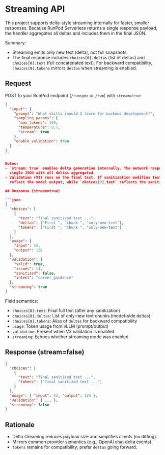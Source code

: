 # Streaming API

This project supports delta-style streaming internally for faster, smaller responses.
Because RunPod Serverless returns a single response payload, the handler aggregates
all deltas and includes them in the final JSON.

Summary:
- Streaming emits only new text (delta), not full snapshots.
- The final response includes `choices[0].deltas` (list of deltas) and
  `choices[0].text` (full concatenated text). For backward compatibility,
  `choices[0].tokens` mirrors `deltas` when streaming is enabled.

## Request

POST to your RunPod endpoint (`/runsync` or `/run`) with `stream=true`:

```json
{
  "input": {
    "prompt": "What skills should I learn for backend development?",
    "sampling_params": {
      "max_tokens": 150,
      "temperature": 0.7,
      "stream": true
    },
    "enable_validation": true
  }
}
``

Notes:
- `stream: true` enables delta generation internally. The network response is a
  single JSON with all deltas aggregated.
- Validation (V3) runs on the final text. If sanitization modifies text, deltas
  reflect the model output, while `choices[0].text` reflects the sanitized final.

## Response (stream=true)

```json
{
  "choices": [
    {
      "text": "final sanitized text ...",
      "deltas": ["First ", "chunk ", "only-new-text"],
      "tokens": ["First ", "chunk ", "only-new-text"]
    }
  ],
  "usage": {
    "input": 42,
    "output": 128
  },
  "validation": {
    "valid": true,
    "issues": [],
    "sanitized": false,
    "intent": "career_guidance"
  },
  "streaming": true
}
```

Field semantics:
- `choices[0].text`: Final full text (after any sanitization)
- `choices[0].deltas`: List of only-new text chunks (model-side deltas)
- `choices[0].tokens`: Alias of `deltas` for backward compatibility
- `usage`: Token usage from vLLM (prompt/output)
- `validation`: Present when V3 validation is enabled
- `streaming`: Echoes whether streaming mode was enabled

## Response (stream=false)

```json
{
  "choices": [
    {
      "text": "final sanitized text ...",
      "tokens": ["final sanitized text ..."]
    }
  ],
  "usage": { "input": 42, "output": 128 },
  "validation": { ... },
  "streaming": false
}
```

## Rationale

- Delta streaming reduces payload size and simplifies clients (no diffing).
- Mirrors common provider semantics (e.g., OpenAI chat delta events).
- `tokens` remains for compatibility; prefer `deltas` going forward.


